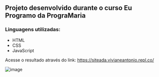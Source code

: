  ## Projeto desenvolvido durante o curso Eu Programo da PrograMaria
 
 ### Linguagens utilizadas:
 * HTML
 * CSS
 * JavaScript
 
 Acesse o resultado através do link: https://siteada.vivianeantonio.repl.co/
 
![image](https://user-images.githubusercontent.com/79110285/138686686-c2bef540-3a22-44db-952c-e4c06f3f3d87.png)
